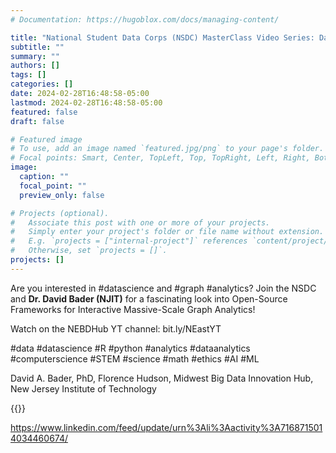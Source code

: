 ```yaml
---
# Documentation: https://hugoblox.com/docs/managing-content/

title: "National Student Data Corps (NSDC) MasterClass Video Series: David Bader"
subtitle: ""
summary: ""
authors: []
tags: []
categories: []
date: 2024-02-28T16:48:58-05:00
lastmod: 2024-02-28T16:48:58-05:00
featured: false
draft: false

# Featured image
# To use, add an image named `featured.jpg/png` to your page's folder.
# Focal points: Smart, Center, TopLeft, Top, TopRight, Left, Right, BottomLeft, Bottom, BottomRight.
image:
  caption: ""
  focal_point: ""
  preview_only: false

# Projects (optional).
#   Associate this post with one or more of your projects.
#   Simply enter your project's folder or file name without extension.
#   E.g. `projects = ["internal-project"]` references `content/project/deep-learning/index.md`.
#   Otherwise, set `projects = []`.
projects: []
---
```


Are you interested in #datascience and #graph #analytics? Join the NSDC and **Dr. David Bader (NJIT)** for a fascinating look into Open-Source Frameworks for Interactive Massive-Scale Graph Analytics!

Watch on the NEBDHub YT channel: bit.ly/NEastYT

#data #datascience #R #python #analytics #dataanalytics #computerscience #STEM #science #math #ethics #AI #ML

David A. Bader, PhD, Florence Hudson, Midwest Big Data Innovation Hub, New Jersey Institute of Technology

{{<youtube mVfHHx93n1E>}}

https://www.linkedin.com/feed/update/urn%3Ali%3Aactivity%3A7168715014034460674/
